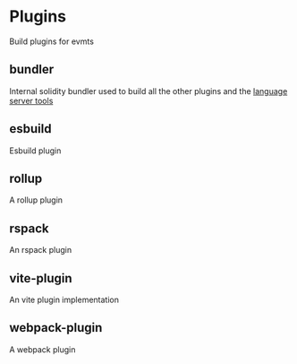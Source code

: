 # Plugins

Build plugins for evmts

## bundler

Internal solidity bundler used to build all the other plugins and the [language server tools](../lsp/)

## esbuild

Esbuild plugin

## rollup

A rollup plugin

## rspack

An rspack plugin 

## vite-plugin

An vite plugin implementation 

## webpack-plugin

A webpack plugin 

